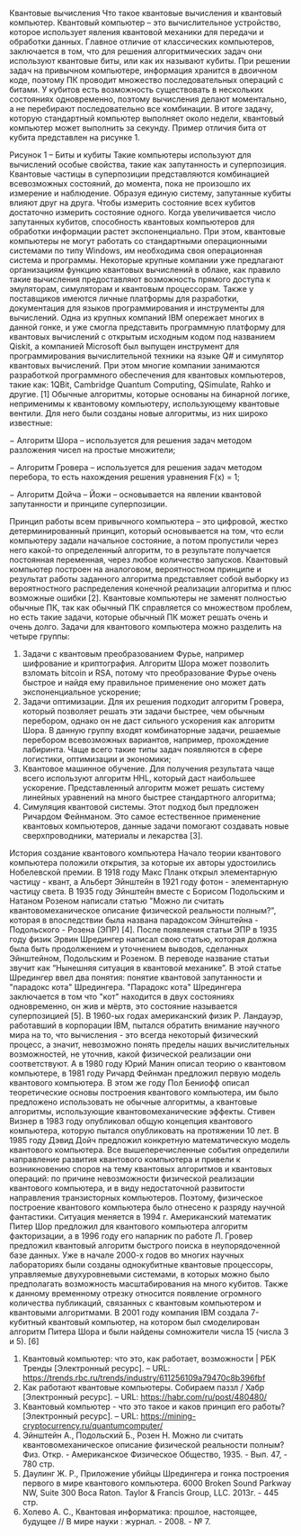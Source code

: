 Квантовые вычисления
Что такое квантовые вычисления и квантовый компьютер.
Квантовый компьютер – это вычислительное устройство, которое использует явления квантовой механики для передачи и обработки данных. Главное отличие от классических компьютеров, заключается в том, что для решения алгоритмических задач они используют квантовые биты, или как их называют кубиты. При решении задач на привычном компьютере, информация хранится в двоичном коде, поэтому ПК проводит множество последовательных операций с битами. У кубитов есть возможность существовать в нескольких состояниях одновременно, поэтому вычисления делают моментально, а не перебирают последовательно все комбинации. В итоге задачу, которую стандартный компьютер выполняет около недели, квантовый компьютер может выполнить за секунду. Пример отличия бита от кубита представлен на рисунке 1.
 
Рисунок 1 – Биты и кубиты
Такие компьютеры используют для вычислений особые свойства, такие как запутанность и суперпозиция. Квантовые частицы в суперпозиции представляются комбинацией всевозможных состояний, до момента, пока не произошло их измерение и наблюдение. Образуя единую систему, запутанные кубиты влияют друг на друга. Чтобы измерить состояние всех кубитов достаточно измерить состояние одного. Когда увеличивается число запутанных кубитов, способность квантовых компьютеров для обработки информации растет экспоненциально.
При этом, квантовые компьютеры не могут работать со стандартными операционными системами по типу Windows, им необходима своя операционная система и программы. Некоторые крупные компании уже предлагают организациям функцию квантовых вычислений в облаке, как правило такие вычисления предоставляют возможность прямого доступа к эмуляторам, симуляторам и квантовым процессорам. Также у поставщиков имеются личные платформы для разработки, документация для языков программирования и инструменты для вычислений. Одна из крупных компаний IBM опережает многих в данной гонке, и уже смогла представить программную платформу для квантовых вычислений с открытым исходным кодом под названием Qiskit, а компанией Microsoft был выпущен инструмент для программирования вычислительной техники на языке Q# и симулятор квантовых вычислений. При этом многие компании занимаются разработкой программного обеспечения для квантовых компьютеров, такие как: 1QBit, Cambridge Quantum Computing, QSimulate, Rahko и другие. [1]
Обычные алгоритмы, которые основаны на бинарной логике, неприменимы к квантовому компьютеру, использующему квантовые вентили. Для него были созданы новые алгоритмы, из них широко известные: 

− Алгоритм Шора – используется для решения задач методом разложения чисел на простые множители; 

− Алгоритм Гровера – используется для решения задач методом перебора, то есть нахождения решения уравнения F(x) = 1; 

− Алгоритм Дойча – Йожи – основывается на явлении квантовой запутанности и принципе суперпозиции. 

Принцип работы всем привычного компьютера – это цифровой, жестко детерминированный принцип, который основывается на том, что если компьютеру задали начальное состояние, а потом пропустили через него какой-то определенный алгоритм, то в результате получается постоянная переменная, через любое количество запусков. Квантовый компьютер построен на аналоговом, вероятностном принципе и результат работы заданного алгоритма представляет собой выборку из вероятностного распределения конечной реализации алгоритма и плюс возможные ошибки [2].
Квантовые компьютеры не заменят полностью обычные ПК, так как обычный ПК справляется со множеством проблем, но есть такие задачи, которые обычный ПК может решать очень и очень долго.
Задачи для квантового компьютера можно разделить на четыре группы:
1)	Задачи с квантовым преобразованием Фурье, например шифрование и криптография. Алгоритм Шора может позволить взломать bitcoin и RSA, потому что преобразование Фурье очень быстрое и найдя ему правильное применение оно может дать экспоненциальное ускорение;
2)	Задачи оптимизации. Для их решения подходит алгоритм Гровера, который позволяет решать эти задачи быстрее, чем обычным перебором, однако он не даст сильного ускорения как алгоритм Шора. В данную группу входят комбинаторные задачи, решаемые перебором всевозможных вариантов, например, прохождение лабиринта. Чаще всего такие типы задач появляются в сфере логистики, оптимизации и экономики;
3)	Квантовое машинное обучение. Для получения результата чаще всего используют алгоритм HHL, который даст наибольшее ускорение. Представленный алгоритм может решать систему линейных уравнений на много быстрее стандартного алгоритма;
4)	Симуляция квантовой системы. Этот подход был предложен Ричардом Фейнманом. Это самое естественное применение квантовых компьютеров, данные задачи помогают создавать новые сверхпроводники, материалы и лекарства [3].

История создание квантового компьютера
Начало теории квантового компьютера положили открытия, за которые их авторы удостоились Нобелевской премии. В 1918 году Макс Планк открыл элементарную частицу - квант, а Альберт Эйнштейн в 1921 году фотон - элементарную частицу света. В 1935 году Эйнштейн вместе с Борисом Подольским и Натаном Розеном написали статью "Можно ли считать квантовомеханическое описание физической реальности полным?", которая в впоследствии была названа парадоксом Эйнштейна - Подольского - Розена (ЭПР) [4]. После появления статьи ЭПР в 1935 году физик Эрвин Шредингер написал свою статью, которая должна была быть продолжением и уточнением выводов, сделанных Эйнштейном, Подольским и Розеном. В переводе название статьи звучит как “Нынешняя ситуация в квантовой механике”. В этой статье Шредингер ввел два понятия: понятие квантовой запутанности и "парадокс кота" Шредингера. "Парадокс кота" Шредингера заключается в том что "кот" находится в двух состояниях одновременно, он жив и мёртв, это состояние называется суперпозицией [5].
В 1960-ых годах американский физик Р. Ландауэр, работавший в корпорации IBM, пытался обратить внимание научного мира на то, что вычисления - это всегда некоторый физический процесс, а значит, невозможно понять пределы наших вычислительных возможностей, не уточнив, какой физической реализации они соответствуют. А в 1980 году Юрий Манин описал теорию о квантовом компьютере, в 1981 году Ричард Фейнман предложил первую модель квантового компьютера. В этом же году Пол Бениофф описал теоретические основы построения квантового компьютера, им было предложено использовать не обычные алгоритмы, а квантовые алгоритмы, использующие квантовомеханические эффекты. Стивен Визнер в 1983 году опубликовал общую концепция квантового компьютера, которую пытался опубликовать на протяжении 10 лет. В 1985 году Дэвид Дойч предложил конкретную математическую модель квантового компьютера. Все вышеперечисленные события определили направление развития квантового компьютера и привели к возникновению споров на тему квантовых алгоритмов и квантовых операций: по причине невозможности физической реализации квантового компьютера, и в виду недостаточной развитости направления транзисторных компьютеров. Поэтому, физическое построение квантового компьютера было отнесено к разряду научной фантастики.
Ситуация меняется в 1994 г. Американский математик Питер Шор предложил для квантового компьютера алгоритм факторизации, а в 1996 году его напарник по работе Л. Гровер предложил квантовый алгоритм быстрого поиска в неупорядоченной базе данных.
Уже в начале 2000-х годов во многих научных лабораториях были созданы однокубитные квантовые процессоры, управляемые двухуровневыми системами, в которых можно было предполагать возможность масштабирования на много кубитов. Также к данному временному отрезку относится появление огромного количества публикаций, связанных с квантовым компьютером и квантовыми алгоритмами. В 2001 году компания IBM создала 7-кубитный квантовый компьютер, на котором был смоделирован алгоритм Питера Шора и были найдены сомножители числа 15 (числа 3 и 5). [6]


1)	Квантовый компьютер: что это, как работает, возможности | РБК Тренды [Электронный ресурс]. – URL: https://trends.rbc.ru/trends/industry/611256109a79470c8b396fbf
2)	Как работают квантовые компьютеры. Собираем паззл / Хабр [Электронный ресурс]. – URL: https://habr.com/ru/post/480480/
3)	Квантовый компьютер - что это такое и каков принцип его работы? [Электронный ресурс]. – URL: https://mining-cryptocurrency.ru/quantumcomputer/
4)	Эйнштейн А., Подольский Б., Розен Н. Можно ли считать квантовомеханическое описание физической реальности полным? Физ. Откр. - Американское Физическое Общество, 1935. - Вып. 47, - 780 стр.
5)	Даулинг Ж. Р., Приложение убийцы Шредингера и гонка построения первого в мире квантового компьютера. 6000 Broken Sound Parkway NW, Suite 300 Boca Raton. Taylor & Francis Group, LLC. 2013г. - 445 стр.
6)	Холево А. С., Квантовая информатика: прошлое, настоящее, будущее // В мире науки : журнал. - 2008. - № 7.

